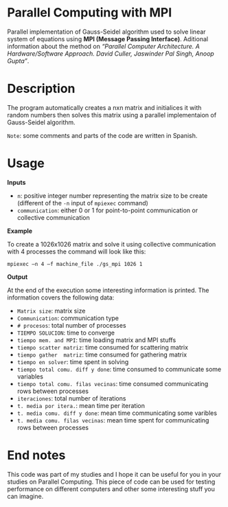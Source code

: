 # Parallel Computing with MPI

Parallel implementation of Gauss-Seidel algorithm used to solve linear system of equations using **MPI (Message Passing Interface)**. Aditional information about the method on *“Parallel Computer Architecture. A Hardware/Software Approach. David Culler, Jaswinder Pal Singh, Anoop Gupta”*.

# Description

The program automatically creates a nxn matrix and initialices it with random numbers then solves this matrix using a parallel implementaion of Gauss-Seidel algorithm.

```Note```: some comments and parts of the code are written in Spanish.

# Usage

**Inputs** 

- ```n```: positive integer number representing the matrix size to be create (different of the ```-n``` input of ```mpiexec``` command)
- ```communication```: either 0 or 1 for point-to-point communication or collective communication

**Example**

To create a 1026x1026 matrix and solve it using collective communication with 4 processes the command will look like this:

```mpiexec –n 4 –f machine_file ./gs_mpi 1026 1```

**Output**

At the end of the execution some interesting information is printed. The information covers the following data:
- ```Matrix size```: matrix size                 
- ```Communication```: communication type         
- ```# procesos```: total number of processes                      
- ```TIEMPO SOLUCION```: time to converge                 
- ```tiempo mem. and MPI```: time loading matrix and MPI stuffs              
- ```tiempo scatter matriz```: time consumed for scattering matrix            
- ```tiempo gather  matriz```: time consumed for gathering matrix           
- ```tiempo en solver```: time spent in solving                  
- ```tiempo total comu. diff y done```: time consumed to communicate some variables   
- ```tiempo total comu. filas vecinas```: time consumed communicating rows between processes 
- ```iteraciones```: total number of iterations                    
- ```t. media por itera.```: mean time per iteration              
- ```t. media comu. diff y done```: mean time communicating some varibles       
- ```t. media comu. filas vecinas```: mean time spent for communicating rows between processes  

# End notes

This code was part of my studies and I hope it can be useful for you in your studies on Parallel Computing. 
This piece of code can be used for testing performance on different computers and other some interesting stuff you can imagine.




